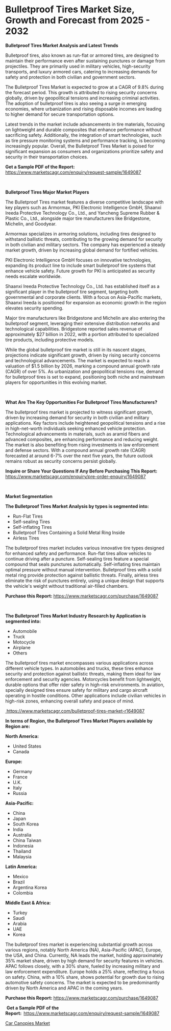 <p><h1>Bulletproof Tires Market Size, Growth and Forecast from 2025 - 2032</h1></p><p><strong>Bulletproof Tires Market Analysis and Latest Trends</strong></p>
<p><p>Bulletproof tires, also known as run-flat or armored tires, are designed to maintain their performance even after sustaining punctures or damage from projectiles. They are primarily used in military vehicles, high-security transports, and luxury armored cars, catering to increasing demands for safety and protection in both civilian and government sectors.</p><p>The Bulletproof Tires Market is expected to grow at a CAGR of 9.8% during the forecast period. This growth is attributed to rising security concerns globally, driven by geopolitical tensions and increasing criminal activities. The adoption of bulletproof tires is also seeing a surge in emerging economies, where urbanization and rising disposable incomes are leading to higher demand for secure transportation options.</p><p>Latest trends in the market include advancements in tire materials, focusing on lightweight and durable composites that enhance performance without sacrificing safety. Additionally, the integration of smart technologies, such as tire pressure monitoring systems and performance tracking, is becoming increasingly popular. Overall, the Bulletproof Tires Market is poised for significant expansion as consumers and organizations prioritize safety and security in their transportation choices.</p></p>
<p><strong>Get a Sample PDF of the Report:&nbsp;</strong> <a href="https://www.marketscagr.com/enquiry/request-sample/1649087?utm_campaign=2667&utm_medium=2&utm_source=Github&utm_content=ia&utm_term=30032025&utm_id=bulletproof-tires">https://www.marketscagr.com/enquiry/request-sample/1649087</a></p>
<p>&nbsp;</p>
<p><strong>Bulletproof Tires Major Market Players</strong></p>
<p><p>The Bulletproof Tires market features a diverse competitive landscape with key players such as Armormax, PKI Electronic Intelligence GmbH, Shaanxi Ireeda Protective Technology Co., Ltd., and Yancheng Supreme Rubber & Plastic Co., Ltd., alongside major tire manufacturers like Bridgestone, Michelin, and Goodyear. </p><p>Armormax specializes in armoring solutions, including tires designed to withstand ballistic threats, contributing to the growing demand for security in both civilian and military sectors. The company has experienced a steady market growth, driven by increasing global demand for fortified vehicles.</p><p>PKI Electronic Intelligence GmbH focuses on innovative technologies, expanding its product line to include smart bulletproof tire systems that enhance vehicle safety. Future growth for PKI is anticipated as security needs escalate worldwide.</p><p>Shaanxi Ireeda Protective Technology Co., Ltd. has established itself as a significant player in the bulletproof tire segment, targeting both governmental and corporate clients. With a focus on Asia-Pacific markets, Shaanxi Ireeda is positioned for expansion as economic growth in the region elevates security spending.</p><p>Major tire manufacturers like Bridgestone and Michelin are also entering the bulletproof segment, leveraging their extensive distribution networks and technological capabilities. Bridgestone reported sales revenue of approximately $27 billion in 2022, with a portion attributed to specialized tire products, including protective models.</p><p>While the global bulletproof tire market is still in its nascent stages, projections indicate significant growth, driven by rising security concerns and technological advancements. The market is expected to reach a valuation of $1.5 billion by 2026, marking a compound annual growth rate (CAGR) of over 5%. As urbanization and geopolitical tensions rise, demand for bulletproof tires is set to expand, positioning both niche and mainstream players for opportunities in this evolving market.</p></p>
<p>&nbsp;</p>
<p><strong>What Are The Key Opportunities For Bulletproof Tires Manufacturers?</strong></p>
<p><p>The bulletproof tires market is projected to witness significant growth, driven by increasing demand for security in both civilian and military applications. Key factors include heightened geopolitical tensions and a rise in high-net-worth individuals seeking enhanced vehicle protection. Technological advancements in materials, such as aramid fibers and advanced composites, are enhancing performance and reducing weight. The market is also benefiting from rising investments in law enforcement and defense sectors. With a compound annual growth rate (CAGR) forecasted at around 6-7% over the next five years, the future outlook remains robust as security concerns persist globally.</p></p>
<p><strong>Inquire or Share Your Questions If Any Before Purchasing This Report:</strong> <a href="https://www.marketscagr.com/enquiry/pre-order-enquiry/1649087?utm_campaign=2667&utm_medium=2&utm_source=Github&utm_content=ia&utm_term=30032025&utm_id=bulletproof-tires">https://www.marketscagr.com/enquiry/pre-order-enquiry/1649087</a></p>
<p>&nbsp;</p>
<p><strong>Market Segmentation</strong></p>
<p><strong>The Bulletproof Tires Market Analysis by types is segmented into:</strong></p>
<p><ul><li>Run-Flat Tires</li><li>Self-sealing Tires</li><li>Self-inflating Tires</li><li>Bulletproof Tires Containing a Solid Metal Ring Inside</li><li>Airless Tires</li></ul></p>
<p><p>The bulletproof tires market includes various innovative tire types designed for enhanced safety and performance. Run-flat tires allow vehicles to continue driving after a puncture. Self-sealing tires feature a special compound that seals punctures automatically. Self-inflating tires maintain optimal pressure without manual intervention. Bulletproof tires with a solid metal ring provide protection against ballistic threats. Finally, airless tires eliminate the risk of punctures entirely, using a unique design that supports the vehicle's weight without traditional air-filled chambers.</p></p>
<p><strong>Purchase this Report:&nbsp;</strong><a href="https://www.marketscagr.com/purchase/1649087?utm_campaign=2667&utm_medium=2&utm_source=Github&utm_content=ia&utm_term=30032025&utm_id=bulletproof-tires">https://www.marketscagr.com/purchase/1649087</a></p>
<p>&nbsp;</p>
<p><strong>The Bulletproof Tires Market Industry Research by Application is segmented into:</strong></p>
<p><ul><li>Automobile</li><li>Truck</li><li>Motocycle</li><li>Airplane</li><li>Others</li></ul></p>
<p><p>The bulletproof tires market encompasses various applications across different vehicle types. In automobiles and trucks, these tires enhance security and protection against ballistic threats, making them ideal for law enforcement and security agencies. Motorcycles benefit from lightweight, durable options that offer rider safety in high-risk environments. In aviation, specially designed tires ensure safety for military and cargo aircraft operating in hostile conditions. Other applications include civilian vehicles in high-risk zones, enhancing overall safety and peace of mind.</p></p>
<p><a href="https://www.marketscagr.com/bulletproof-tires-market-r1649087?utm_campaign=2667&utm_medium=2&utm_source=Github&utm_content=ia&utm_term=30032025&utm_id=bulletproof-tires">&nbsp;https://www.marketscagr.com/bulletproof-tires-market-r1649087</a></p>
<p><strong>In terms of Region, the Bulletproof Tires Market Players available by Region are:</strong></p>
<p>
    <p> <strong> North America: </strong>
        <ul>
            <li>United States</li>
            <li>Canada</li>
        </ul>
        </p> 
    <p> <strong> Europe: </strong>
        <ul>
            <li>Germany</li>
            <li>France</li>
            <li>U.K.</li>
            <li>Italy</li>
            <li>Russia</li>
        </ul>
        </p> 
    <p> <strong> Asia-Pacific: </strong>
        <ul>
            <li>China</li>
            <li>Japan</li>
            <li>South Korea</li>
            <li>India</li>
            <li>Australia</li>
            <li>China Taiwan</li>
            <li>Indonesia</li>
            <li>Thailand</li>
            <li>Malaysia</li>
        </ul>
        </p> 
    <p> <strong> Latin America: </strong>
        <ul>
            <li>Mexico</li>
            <li>Brazil</li>
            <li>Argentina Korea</li>
            <li>Colombia</li>
        </ul>
        </p> 
    <p> <strong> Middle East & Africa: </strong>
        <ul>
            <li>Turkey</li>
            <li>Saudi</li>
            <li>Arabia</li>
            <li>UAE</li>
            <li>Korea</li>
        </ul>
    </p>
    </p>
<p><p>The bulletproof tires market is experiencing substantial growth across various regions, notably North America (NA), Asia-Pacific (APAC), Europe, the USA, and China. Currently, NA leads the market, holding approximately 35% market share, driven by high demand for security features in vehicles. APAC follows closely, with a 30% share, fueled by increasing military and law enforcement expenditure. Europe holds a 25% share, reflecting a focus on safety. China, with a 10% share, shows potential for growth due to rising automotive safety concerns. The market is expected to be predominantly driven by North America and APAC in the coming years.</p></p>
<p><strong>Purchase this Report: </strong><a href="https://www.marketscagr.com/purchase/1649087?utm_campaign=2667&utm_medium=2&utm_source=Github&utm_content=ia&utm_term=30032025&utm_id=bulletproof-tires">https://www.marketscagr.com/purchase/1649087</a></p>
<p>&nbsp;<strong>Get a Sample PDF of the Report:&nbsp;&nbsp;</strong><a href="https://www.marketscagr.com/enquiry/request-sample/1649087?utm_campaign=2667&utm_medium=2&utm_source=Github&utm_content=ia&utm_term=30032025&utm_id=bulletproof-tires">https://www.marketscagr.com/enquiry/request-sample/1649087</a></p>
<p><strong></strong></p>
<p><p><a href="https://github.com/shirleenfraker87/Market-Research-Report-List-1/blob/main/car-canopies-market.md?utm_campaign=2667&utm_medium=2&utm_source=Github&utm_content=ia&utm_term=30032025&utm_id=bulletproof-tires">Car Canopies Market</a></p></p>